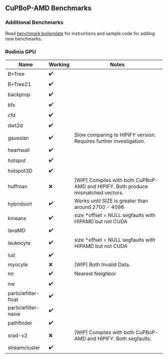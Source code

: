 ## CuPBoP-AMD Benchmarks

### Additional Benchmarks

Read [benchmark boilerplate](./boilerplate) for instructions and sample code for adding new benchmarks.

### Rodinia GPU

| Name | Working | Notes |
| ---- | ------- | ----- |
| B+Tree | :heavy_check_mark: ||
| B+Tree21 | :heavy_check_mark: ||
| backprop | :heavy_check_mark: ||
| bfs | :heavy_check_mark: ||
| cfd | :heavy_check_mark: ||
| dwt2d | :heavy_check_mark: ||
| gaussian | :heavy_check_mark: | Slow comparing to HIPIFY version. Requires further investigation. |
| heartwall | :heavy_check_mark: ||
| hotspot | :heavy_check_mark: ||
| hotspot3D | :heavy_check_mark: ||
| huffman | :x: | [WIP] Compiles with both CuPBoP-AMD and HIPIFY. Both produce mismatched vectors. |
| hybridsort | :heavy_check_mark: | Works until SIZE is greater than around 2700 - 4096 |
| kmeans | :heavy_check_mark: | size *offset = NULL segfaults with HIPAMD but not CUDA |
| lavaMD | :heavy_check_mark: ||
| leukocyte | :heavy_check_mark: | size *offset = NULL segfaults with HIPAMD but not CUDA |
| lud | :heavy_check_mark: ||
| myocyte | :x: | [WIP] Both Invalid Data. |
| nn | :heavy_check_mark: | Nearest Neighbor |
| nw | :heavy_check_mark: ||
| particlefilter-float | :heavy_check_mark: ||
| particlefilter-naive | :heavy_check_mark: ||
| pathfinder | :heavy_check_mark: ||
| srad-v2 | :x: | [WIP] Compiles with both CuPBoP-AMD and HIPIFY. Both segfaults. |
| streamcluster | :heavy_check_mark: ||
